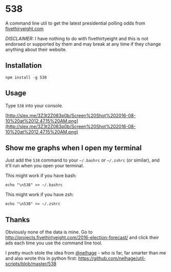 # 538

A command line util to get the latest presidential polling odds from [fivethiryeight.com](http://projects.fivethirtyeight.com/2016-election-forecast/)

*DISCLAIMER:* I have nothing to do with fivethirtyeight and this is not endorsed or supported by them
and may break at any time if they change anything about their website.

## Installation

`npm install -g 538`

## Usage

Type `538` into your console.

[http://slex.me/3Z3t2Z083p0b/Screen%20Shot%202016-08-10%20at%2012.47.15%20AM.png](http://slex.me/3Z3t2Z083p0b/Screen%20Shot%202016-08-10%20at%2012.47.15%20AM.png)

## Show me graphs when I open my terminal

Just add the `538` command to your `~/.bashrc` or `~/.zshrc` (or similar), and it'll run when you
open your terminal.

This might work if you have bash:

```
echo "\n538" >> ~/.bashrc
```

This might work if you have zsh:

```
echo "\n538" >> ~/.zshrc
```

## Thanks

Obviously none of the data is mine. Go to http://projects.fivethirtyeight.com/2016-election-forecast/
and click their ads each time you use the command line tool.

I pretty much stole the idea from [@nelhage](https://github.com/nelhage) - who is far, far smarter than me and also wrote this in
python first: https://github.com/nelhage/util-scripts/blob/master/538
